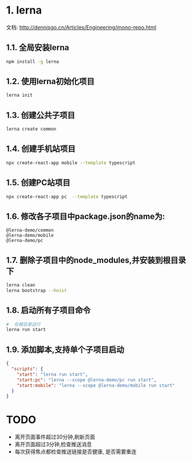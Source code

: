 # 1. lerna
文档: http://dennisgo.cn/Articles/Engineering/mono-repo.html
## 1.1. 全局安装lerna
```bash
npm install -g lerna
```
## 1.2. 使用lerna初始化项目
```bash
lerna init
```
## 1.3. 创建公共子项目
```bash
lerna create common
```
## 1.4. 创建手机站项目
```bash
npx create-react-app mobile --template typescript
```
## 1.5. 创建PC站项目
```bash
npx create-react-app pc  --template typescript
```
## 1.6. 修改各子项目中package.json的name为:
```
@lerna-demo/common
@lerna-demo/mobile
@lerna-demo/pc
```
## 1.7. 删除子项目中的node_modules,并安装到根目录下
```bash
lerna clean
lerna bootstrap --hoist
```
## 1.8. 启动所有子项目命令
```bash
#  在根目录运行
lerna run start
```
## 1.9. 添加脚本,支持单个子项目启动
```json
{
  "scripts": {
    "start": "lerna run start",
    "start:pc": "lerna --scope @lerna-demo/pc run start",
    "start:mobile": "lerna --scope @lerna-demo/mobile run start"
  }
}
```


# TODO
* 离开页面事件超过30分钟,刷新页面
* 离开页面超过3分钟,检查推送消息
* 每次获得焦点都检查推送链接是否健康, 是否需要重连

